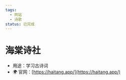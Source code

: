 ```yaml
---
tags:
  - 网站
  - 诗歌
status: 已完成
---
```

# 海棠诗社

- 用途：学习古诗词
- 🌍 官网：[https://haitang.app/](https://haitang.app/)